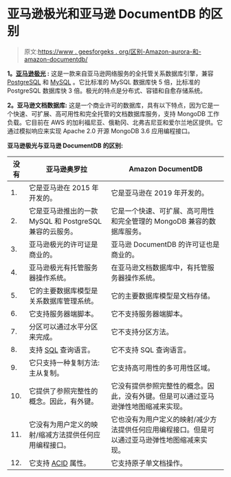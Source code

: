 # 亚马逊极光和亚马逊 DocumentDB 的区别

> 原文:[https://www . geesforgeks . org/区别-Amazon-aurora-和-amazon-documentdb/](https://www.geeksforgeeks.org/difference-between-amazon-aurora-and-amazon-documentdb/)

**1。[亚马逊极光](https://www.geeksforgeeks.org/amazon-aurora/) :**
这是一款来自亚马逊网络服务的全托管关系数据库引擎，兼容 [PostgreSQL](https://www.geeksforgeeks.org/what-is-postgresql-introduction/) 和 [MySQL](https://www.geeksforgeeks.org/sql-tutorial/#mysql) 。它比标准的 MySQL 数据库快 5 倍，比标准的 PostgreSQL 数据库快 3 倍。极光的特点是分布式、容错和自愈存储系统。

**2。亚马逊文档数据库:**
这是一个商业许可的数据库，具有以下特点，因为它是一个快速、可扩展、高可用性和完全托管的文档数据库服务，支持 MongoDB 工作负载。它目前在 AWS 的加利福尼亚、俄勒冈、北弗吉尼亚和爱尔兰地区提供。它通过模拟响应来实现 Apache 2.0 开源 MongoDB 3.6 应用编程接口。

**亚马逊极光与亚马逊 DocumentDB 的区别:**

<center>

| 没有 | 亚马逊奥罗拉 | Amazon DocumentDB |
| --- | --- | --- |
| 1. | 它是亚马逊在 2015 年开发的。 | 它是亚马逊在 2019 年开发的。 |
| 2. | 它是亚马逊推出的一款 MySQL 和 PostgreSQL 兼容的云服务。 | 它是一个快速、可扩展、高可用性和完全管理的 MongoDB 兼容的数据库服务。 |
| 3. | 亚马逊极光的许可证是商业的。 | 亚马逊 DocumentDB 的许可证也是商业的。 |
| 4. | 亚马逊极光有托管服务器操作系统。 | 在亚马逊文档数据库中，有托管服务器操作系统。 |
| 5. | 它的主要数据库模型是关系数据库管理系统。 | 它的主要数据库模型是文档存储。 |
| 6. | 它支持服务器端脚本。 | 它不支持服务器端脚本。 |
| 7. | 分区可以通过水平分区来完成。 | 它不支持分区方法。 |
| 8. | 支持 [SQL](https://www.geeksforgeeks.org/sql-tutorial/) 查询语言。 | 它不支持 SQL 查询语言。 |
| 9. | 它只支持一种复制方法:主从复制。 | 它支持高可用性的多可用性区域。 |
| 10. | 它提供了参照完整性的概念。因此，有外键。 | 它没有提供参照完整性的概念。因此，没有外键。但是可以通过亚马逊弹性地图缩减来实现。 |
| 11. | 它没有为用户定义的映射/缩减方法提供任何应用编程接口。 | 它也没有为用户定义的映射/减少方法提供任何应用编程接口。但是可以通过亚马逊弹性地图缩减来实现。 |
| 12. | 它支持 [ACID](https://www.geeksforgeeks.org/acid-properties-in-dbms/) 属性。 | 它支持原子单文档操作。 |

</center>